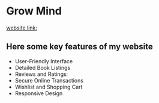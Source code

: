 <!-- @format -->

# Grow Mind

[website link:](https://assignment-8-projects-grow-mind.netlify.app/)

## Here some key features of my website

- User-Friendly Interface
- Detailed Book Listings
- Reviews and Ratings:
- Secure Online Transactions
- Wishlist and Shopping Cart
- Responsive Design
